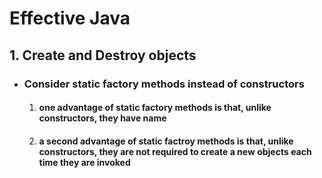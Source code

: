 # Effective Java

## 1. Create and Destroy objects
* ### Consider static factory methods instead of constructors
  1. #### one advantage of static factory methods is that, unlike constructors, they have name
  2. #### a second advantage of static factroy methods is that, unlike constructors, they are not required to create a new objects each time they are invoked
  
